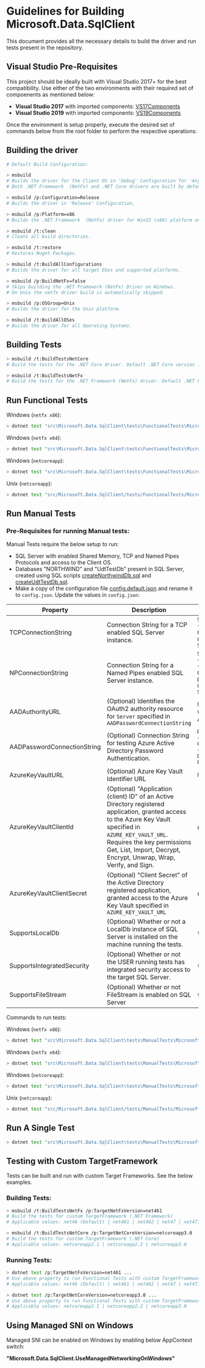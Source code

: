 # Guidelines for Building Microsoft.Data.SqlClient

This document provides all the necessary details to build the driver and run tests present in the repository.

## Visual Studio Pre-Requisites

This project should be ideally built with Visual Studio 2017+ for the best compatibility. Use either of the two environments with their required set of compoenents as mentioned below:
- **Visual Studio 2017** with imported components: [VS17Components](/tools/vsconfig/VS17Components.vsconfig)
- **Visual Studio 2019** with imported components: [VS19Components](/tools/vsconfig/VS19Components.vsconfig)

Once the environment is setup properly, execute the desired set of commands below from the _root_ folder to perform the respective operations:

## Building the driver

```bash
# Default Build Configuration:

> msbuild
# Builds the driver for the Client OS in 'Debug' Configuration for 'AnyCPU' platform.
# Both .NET Framework  (NetFx) and .NET Core drivers are built by default (as supported by Client OS).
```

```bash
> msbuild /p:Configuration=Release
# Builds the driver in 'Release' Configuration.
```

```bash
> msbuild /p:Platform=x86
# Builds the .NET Framework  (NetFx) driver for Win32 (x86) platform on Windows.
```

```bash
> msbuild /t:clean
# Cleans all build directories.
```

```bash
> msbuild /t:restore
# Restores Nuget Packages.
```

```bash
> msbuild /t:BuildAllConfigurations
# Builds the driver for all target OSes and supported platforms.
```

```bash
> msbuild /p:BuildNetFx=false
# Skips building the .NET Framework (NetFx) Driver on Windows.
# On Unix the netfx driver build is automatically skipped.
```

```bash
> msbuild /p:OSGroup=Unix
# Builds the driver for the Unix platform.
```

```bash
> msbuild /t:BuildAllOSes
# Builds the driver for all Operating Systems.
```

## Building Tests

```bash
> msbuild /t:BuildTestsNetCore
# Build the tests for the .NET Core driver. Default .NET Core version is 2.1.
```

```bash
> msbuild /t:BuildTestsNetFx
# Build the tests for the .NET Framework (NetFx) driver. Default .NET Framework version is 4.6.
```

## Run Functional Tests

Windows (`netfx x86`):  
```bash
> dotnet test "src\Microsoft.Data.SqlClient\tests\FunctionalTests\Microsoft.Data.SqlClient.Tests.csproj" /p:Platform="Win32" /p:Configuration="Release" /p:TestTargetOS="Windowsnetfx" --no-build -v n --filter "category!=nonnetfxtests&category!=failing&category!=nonwindowstests"
```

Windows (`netfx x64`):  
```bash
> dotnet test "src\Microsoft.Data.SqlClient\tests\FunctionalTests\Microsoft.Data.SqlClient.Tests.csproj" /p:Platform="x64" /p:Configuration="Release" /p:TestTargetOS="Windowsnetfx" --no-build -v n --filter "category!=nonnetfxtests&category!=failing&category!=nonwindowstests"
```

Windows (`netcoreapp`):  
```bash
> dotnet test "src\Microsoft.Data.SqlClient\tests\FunctionalTests\Microsoft.Data.SqlClient.Tests.csproj" /p:Platform="AnyCPU" /p:Configuration="Release" /p:TestTargetOS="Windowsnetcoreapp" --no-build -v n --filter "category!=nonnetcoreapptests&category!=failing&category!=nonwindowstests"
```

Unix (`netcoreapp`):  
```bash
> dotnet test "src/Microsoft.Data.SqlClient/tests/FunctionalTests/Microsoft.Data.SqlClient.Tests.csproj" /p:Platform="AnyCPU" /p:Configuration="Release" /p:TestTargetOS="Unixnetcoreapp" --no-build -v n --filter "category!=nonnetcoreapptests&category!=failing&category!=nonlinuxtests&category!=nonuaptests"
```

## Run Manual Tests

### Pre-Requisites for running Manual tests:
Manual Tests require the below setup to run:
* SQL Server with enabled Shared Memory, TCP and Named Pipes Protocols and access to the Client OS.
* Databases "NORTHWIND" and "UdtTestDb" present in SQL Server, created using SQL scripts [createNorthwindDb.sql](tools/testsql/createNorthwindDb.sql) and [createUdtTestDb.sql](tools/testsql/createUdtTestDb.sql).
* Make a copy of the configuration file [config.default.json](src/Microsoft.Data.SqlClient/tests/ManualTests/config.default.json) and rename it to `config.json`. Update the values in `config.json`:

|Property|Description|Value|
|------|--------|-------------------|
|TCPConnectionString | Connection String for a TCP enabled SQL Server instance. | `Server={servername};Database={Database_Name};Trusted_Connection=True;` <br/> OR `Data Source={servername};Initial Catalog={Database_Name};Integrated Security=True;`|
|NPConnectionString | Connection String for a Named Pipes enabled SQL Server instance.| `Server=\\{servername}\pipe\sql\query;Database={Database_Name};Trusted_Connection=True;` <br/> OR <br/> `Data Source=np:{servername};Initial Catalog={Database_Name};Integrated Security=True;`|
|AADAuthorityURL | (Optional) Identifies the OAuth2 authority resource for `Server` specified in `AADPasswordConnectionString` | `https://login.windows.net/<tenant>`, where `<tenant>` is the tenant ID of the Azure Active Directory (Azure AD) tenant |
|AADPasswordConnectionString | (Optional) Connection String for testing Azure Active Directory Password Authentication. | `Data Source={server.database.windows.net}; Initial Catalog={Azure_DB_Name};Authentication=Active Directory Password; User ID={AAD_User}; Password={AAD_User_Password};`|
|AzureKeyVaultURL | (Optional) Azure Key Vault Identifier URL | `https://{keyvaultname}.vault.azure.net/` |
|AzureKeyVaultClientId | (Optional) "Application (client) ID" of an Active Directory registered application, granted access to the Azure Key Vault specified in `AZURE_KEY_VAULT_URL`. Requires the key permissions Get, List, Import, Decrypt, Encrypt, Unwrap, Wrap, Verify, and Sign. | _{Client Application ID}_ |
|AzureKeyVaultClientSecret | (Optional) "Client Secret" of the Active Directory registered application, granted access to the Azure Key Vault specified in `AZURE_KEY_VAULT_URL` | _{Client Application Secret}_ |
|SupportsLocalDb | (Optional) Whether or not a LocalDb instance of SQL Server is installed on the machine running the tests. |`true` OR `false`|
|SupportsIntegratedSecurity | (Optional) Whether or not the USER running tests has integrated security access to the target SQL Server.| `true` OR `false`|
|SupportsFileStream | (Optional) Whether or not FileStream is enabled on SQL Server| `true` OR `false`|

Commands to run tests:

Windows (`netfx x86`):  
```bash
> dotnet test "src\Microsoft.Data.SqlClient\tests\ManualTests\Microsoft.Data.SqlClient.ManualTesting.Tests.csproj" /p:Platform="Win32" /p:Configuration="Release" /p:TestTargetOS="Windowsnetfx" --no-build -v n --filter "category!=nonnetfxtests&category!=failing&category!=nonwindowstests"
```

Windows (`netfx x64`):  
```bash
> dotnet test "src\Microsoft.Data.SqlClient\tests\ManualTests\Microsoft.Data.SqlClient.ManualTesting.Tests.csproj" /p:Platform="x64" /p:Configuration="Release" /p:TestTargetOS="Windowsnetfx" --no-build -v n --filter "category!=nonnetfxtests&category!=failing&category!=nonwindowstests"
```

Windows (`netcoreapp`):  
```bash
> dotnet test "src\Microsoft.Data.SqlClient\tests\ManualTests\Microsoft.Data.SqlClient.ManualTesting.Tests.csproj" /p:Platform="AnyCPU" /p:Configuration="Release" /p:TestTargetOS="Windowsnetcoreapp" --no-build -v n --filter "category!=nonnetcoreapptests&category!=failing&category!=nonwindowstests"
```

Unix (`netcoreapp`):  
```bash
> dotnet test "src/Microsoft.Data.SqlClient/tests/ManualTests/Microsoft.Data.SqlClient.ManualTesting.Tests.csproj" /p:Platform="AnyCPU" /p:Configuration="Release" /p:TestTargetOS="Unixnetcoreapp" --no-build -v n --filter "category!=nonnetcoreapptests&category!=failing&category!=nonlinuxtests&category!=nonuaptests"
```

## Run A Single Test
```bash
> dotnet test "src\Microsoft.Data.SqlClient\tests\ManualTests\Microsoft.Data.SqlClient.ManualTesting.Tests.csproj" /p:Platform="AnyCPU" /p:Configuration="Debug" /p:TestTargetOS="Windowsnetcoreapp" --no-build -v n --filter "FullyQualifiedName=Microsoft.Data.SqlClient.ManualTesting.Tests.AlwaysEncrypted.CspProviderExt.TestKeysFromCertificatesCreatedWithMultipleCryptoProviders"
```

## Testing with Custom TargetFramework

Tests can be built and run with custom Target Frameworks. See the below examples.

### Building Tests:

```bash
> msbuild /t:BuildTestsNetFx /p:TargetNetFxVersion=net461
# Build the tests for custom TargetFramework (.NET Framework)
# Applicable values: net46 (Default) | net461 | net462 | net47 | net471  net472 | net48
```

```bash
> msbuild /t:BuildTestsNetCore /p:TargetNetCoreVersion=netcoreapp3.0
# Build the tests for custom TargetFramework (.NET Core)
# Applicable values: netcoreapp2.1 | netcoreapp2.2 | netcoreapp3.0
```

### Running Tests:

```bash
> dotnet test /p:TargetNetFxVersion=net461 ...
# Use above property to run Functional Tests with custom TargetFramework (.NET Framework)
# Applicable values: net46 (Default) | net461 | net462 | net47 | net471  net472 | net48

> dotnet test /p:TargetNetCoreVersion=netcoreapp3.0 ...
# Use above property to run Functional Tests with custom TargetFramework (.NET Core)
# Applicable values: netcoreapp2.1 | netcoreapp2.2 | netcoreapp3.0
```

## Using Managed SNI on Windows

Managed SNI can be enabled on Windows by enabling below AppContext switch:

**"Microsoft.Data.SqlClient.UseManagedNetworkingOnWindows"**
